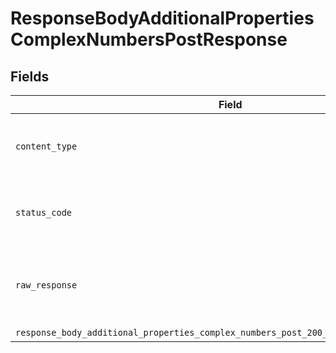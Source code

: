 # ResponseBodyAdditionalPropertiesComplexNumbersPostResponse


## Fields

| Field                                                                                                                                                                             | Type                                                                                                                                                                              | Required                                                                                                                                                                          | Description                                                                                                                                                                       |
| --------------------------------------------------------------------------------------------------------------------------------------------------------------------------------- | --------------------------------------------------------------------------------------------------------------------------------------------------------------------------------- | --------------------------------------------------------------------------------------------------------------------------------------------------------------------------------- | --------------------------------------------------------------------------------------------------------------------------------------------------------------------------------- |
| `content_type`                                                                                                                                                                    | *str*                                                                                                                                                                             | :heavy_check_mark:                                                                                                                                                                | HTTP response content type for this operation                                                                                                                                     |
| `status_code`                                                                                                                                                                     | *int*                                                                                                                                                                             | :heavy_check_mark:                                                                                                                                                                | HTTP response status code for this operation                                                                                                                                      |
| `raw_response`                                                                                                                                                                    | [requests.Response](https://requests.readthedocs.io/en/latest/api/#requests.Response)                                                                                             | :heavy_minus_sign:                                                                                                                                                                | Raw HTTP response; suitable for custom response parsing                                                                                                                           |
| `response_body_additional_properties_complex_numbers_post_200_application_json_object`                                                                                            | [Optional[ResponseBodyAdditionalPropertiesComplexNumbersPost200ApplicationJSON]](../../models/operations/responsebodyadditionalpropertiescomplexnumberspost200applicationjson.md) | :heavy_minus_sign:                                                                                                                                                                | OK                                                                                                                                                                                |